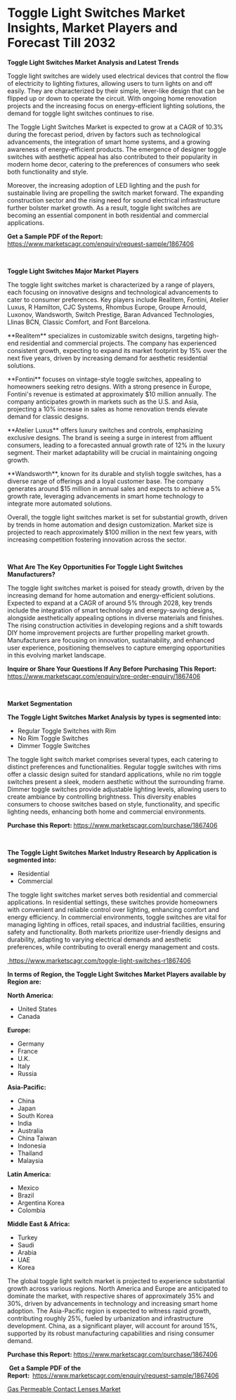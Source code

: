 <p><h1>Toggle Light Switches Market Insights, Market Players and Forecast Till 2032</h1></p><p><strong>Toggle Light Switches Market Analysis and Latest Trends</strong></p>
<p><p>Toggle light switches are widely used electrical devices that control the flow of electricity to lighting fixtures, allowing users to turn lights on and off easily. They are characterized by their simple, lever-like design that can be flipped up or down to operate the circuit. With ongoing home renovation projects and the increasing focus on energy-efficient lighting solutions, the demand for toggle light switches continues to rise.</p><p>The Toggle Light Switches Market is expected to grow at a CAGR of 10.3% during the forecast period, driven by factors such as technological advancements, the integration of smart home systems, and a growing awareness of energy-efficient products. The emergence of designer toggle switches with aesthetic appeal has also contributed to their popularity in modern home decor, catering to the preferences of consumers who seek both functionality and style.</p><p>Moreover, the increasing adoption of LED lighting and the push for sustainable living are propelling the switch market forward. The expanding construction sector and the rising need for sound electrical infrastructure further bolster market growth. As a result, toggle light switches are becoming an essential component in both residential and commercial applications.</p></p>
<p><strong>Get a Sample PDF of the Report:&nbsp;</strong> <a href="https://www.marketscagr.com/enquiry/request-sample/1867406?utm_campaign=1999&utm_medium=2&utm_source=Github&utm_content=ia&utm_term=07022025&utm_id=toggle-light-switches">https://www.marketscagr.com/enquiry/request-sample/1867406</a></p>
<p>&nbsp;</p>
<p><strong>Toggle Light Switches Major Market Players</strong></p>
<p><p>The toggle light switches market is characterized by a range of players, each focusing on innovative designs and technological advancements to cater to consumer preferences. Key players include Realitem, Fontini, Atelier Luxus, R Hamilton, CJC Systems, Rhombus Europe, Groupe Arnould, Luxonov, Wandsworth, Switch Prestige, Baran Advanced Technologies, Llinas BCN, Classic Comfort, and Font Barcelona.</p><p>**Realitem** specializes in customizable switch designs, targeting high-end residential and commercial projects. The company has experienced consistent growth, expecting to expand its market footprint by 15% over the next five years, driven by increasing demand for aesthetic residential solutions.</p><p>**Fontini** focuses on vintage-style toggle switches, appealing to homeowners seeking retro designs. With a strong presence in Europe, Fontini's revenue is estimated at approximately $10 million annually. The company anticipates growth in markets such as the U.S. and Asia, projecting a 10% increase in sales as home renovation trends elevate demand for classic designs.</p><p>**Atelier Luxus** offers luxury switches and controls, emphasizing exclusive designs. The brand is seeing a surge in interest from affluent consumers, leading to a forecasted annual growth rate of 12% in the luxury segment. Their market adaptability will be crucial in maintaining ongoing growth.</p><p>**Wandsworth**, known for its durable and stylish toggle switches, has a diverse range of offerings and a loyal customer base. The company generates around $15 million in annual sales and expects to achieve a 5% growth rate, leveraging advancements in smart home technology to integrate more automated solutions.</p><p>Overall, the toggle light switches market is set for substantial growth, driven by trends in home automation and design customization. Market size is projected to reach approximately $100 million in the next few years, with increasing competition fostering innovation across the sector.</p></p>
<p>&nbsp;</p>
<p><strong>What Are The Key Opportunities For Toggle Light Switches Manufacturers?</strong></p>
<p><p>The toggle light switches market is poised for steady growth, driven by the increasing demand for home automation and energy-efficient solutions. Expected to expand at a CAGR of around 5% through 2028, key trends include the integration of smart technology and energy-saving designs, alongside aesthetically appealing options in diverse materials and finishes. The rising construction activities in developing regions and a shift towards DIY home improvement projects are further propelling market growth. Manufacturers are focusing on innovation, sustainability, and enhanced user experience, positioning themselves to capture emerging opportunities in this evolving market landscape.</p></p>
<p><strong>Inquire or Share Your Questions If Any Before Purchasing This Report:</strong> <a href="https://www.marketscagr.com/enquiry/pre-order-enquiry/1867406?utm_campaign=1999&utm_medium=2&utm_source=Github&utm_content=ia&utm_term=07022025&utm_id=toggle-light-switches">https://www.marketscagr.com/enquiry/pre-order-enquiry/1867406</a></p>
<p>&nbsp;</p>
<p><strong>Market Segmentation</strong></p>
<p><strong>The Toggle Light Switches Market Analysis by types is segmented into:</strong></p>
<p><ul><li>Regular Toggle Switches with Rim</li><li>No Rim Toggle Switches</li><li>Dimmer Toggle Switches</li></ul></p>
<p><p>The toggle light switch market comprises several types, each catering to distinct preferences and functionalities. Regular toggle switches with rims offer a classic design suited for standard applications, while no rim toggle switches present a sleek, modern aesthetic without the surrounding frame. Dimmer toggle switches provide adjustable lighting levels, allowing users to create ambiance by controlling brightness. This diversity enables consumers to choose switches based on style, functionality, and specific lighting needs, enhancing both home and commercial environments.</p></p>
<p><strong>Purchase this Report:&nbsp;</strong><a href="https://www.marketscagr.com/purchase/1867406?utm_campaign=1999&utm_medium=2&utm_source=Github&utm_content=ia&utm_term=07022025&utm_id=toggle-light-switches">https://www.marketscagr.com/purchase/1867406</a></p>
<p>&nbsp;</p>
<p><strong>The Toggle Light Switches Market Industry Research by Application is segmented into:</strong></p>
<p><ul><li>Residential</li><li>Commercial</li></ul></p>
<p><p>The toggle light switches market serves both residential and commercial applications. In residential settings, these switches provide homeowners with convenient and reliable control over lighting, enhancing comfort and energy efficiency. In commercial environments, toggle switches are vital for managing lighting in offices, retail spaces, and industrial facilities, ensuring safety and functionality. Both markets prioritize user-friendly designs and durability, adapting to varying electrical demands and aesthetic preferences, while contributing to overall energy management and costs.</p></p>
<p><a href="https://www.marketscagr.com/toggle-light-switches-r1867406?utm_campaign=1999&utm_medium=2&utm_source=Github&utm_content=ia&utm_term=07022025&utm_id=toggle-light-switches">&nbsp;https://www.marketscagr.com/toggle-light-switches-r1867406</a></p>
<p><strong>In terms of Region, the Toggle Light Switches Market Players available by Region are:</strong></p>
<p>
    <p> <strong> North America: </strong>
        <ul>
            <li>United States</li>
            <li>Canada</li>
        </ul>
        </p> 
    <p> <strong> Europe: </strong>
        <ul>
            <li>Germany</li>
            <li>France</li>
            <li>U.K.</li>
            <li>Italy</li>
            <li>Russia</li>
        </ul>
        </p> 
    <p> <strong> Asia-Pacific: </strong>
        <ul>
            <li>China</li>
            <li>Japan</li>
            <li>South Korea</li>
            <li>India</li>
            <li>Australia</li>
            <li>China Taiwan</li>
            <li>Indonesia</li>
            <li>Thailand</li>
            <li>Malaysia</li>
        </ul>
        </p> 
    <p> <strong> Latin America: </strong>
        <ul>
            <li>Mexico</li>
            <li>Brazil</li>
            <li>Argentina Korea</li>
            <li>Colombia</li>
        </ul>
        </p> 
    <p> <strong> Middle East & Africa: </strong>
        <ul>
            <li>Turkey</li>
            <li>Saudi</li>
            <li>Arabia</li>
            <li>UAE</li>
            <li>Korea</li>
        </ul>
    </p>
    </p>
<p><p>The global toggle light switch market is projected to experience substantial growth across various regions. North America and Europe are anticipated to dominate the market, with respective shares of approximately 35% and 30%, driven by advancements in technology and increasing smart home adoption. The Asia-Pacific region is expected to witness rapid growth, contributing roughly 25%, fueled by urbanization and infrastructure development. China, as a significant player, will account for around 15%, supported by its robust manufacturing capabilities and rising consumer demand.</p></p>
<p><strong>Purchase this Report: </strong><a href="https://www.marketscagr.com/purchase/1867406?utm_campaign=1999&utm_medium=2&utm_source=Github&utm_content=ia&utm_term=07022025&utm_id=toggle-light-switches">https://www.marketscagr.com/purchase/1867406</a></p>
<p>&nbsp;<strong>Get a Sample PDF of the Report:&nbsp;&nbsp;</strong><a href="https://www.marketscagr.com/enquiry/request-sample/1867406?utm_campaign=1999&utm_medium=2&utm_source=Github&utm_content=ia&utm_term=07022025&utm_id=toggle-light-switches">https://www.marketscagr.com/enquiry/request-sample/1867406</a></p>
<p><strong></strong></p>
<p><p><a href="https://github.com/tamvrosiya/Market-Research-Report-List-6/blob/main/gas-permeable-contact-lenses-market.md?utm_campaign=1999&utm_medium=2&utm_source=Github&utm_content=ia&utm_term=07022025&utm_id=toggle-light-switches">Gas Permeable Contact Lenses Market</a></p></p>
